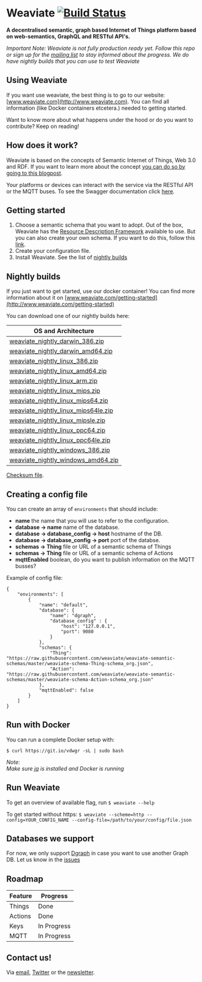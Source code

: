 # Weaviate [![Build Status](https://travis-ci.org/weaviate/weaviate.svg?branch=develop)](https://travis-ci.org/weaviate/weaviate/branches)

**A decentralised semantic, graph based Internet of Things platform based on web-semantics, GraphQL and RESTful API's.**

*Important Note:
Weaviate is not fully production ready yet. Follow this repo or sign up for the [mailing list](http://eepurl.com/bRsMir) to stay informed about the progress. We do have nightly builds that you can use to test Weaviate*

## Using Weaviate

If you want use weaviate, the best thing is to go to our website: [www.weaviate.com](http://www.weaviate.com). You can find all information (like Docker containers etcetera.) needed to getting started.

Want to know more about what happens under the hood or do you want to contribute? Keep on reading!

## How does it work?

Weaviate is based on the concepts of Semantic Internet of Things, Web 3.0 and RDF. If you want to learn more about the concept [you can do so by going to this blogpost](https://bob.wtf/semantic-internet-of-things-42811e1ca7a7).

Your platforms or devices can interact with the service via the RESTful API or the MQTT buses. To see the Swagger documentation click [here](https://github.com/weaviate/weaviate-swagger).

## Getting started

1. Choose a semantic schema that you want to adopt. Out of the box, Weaviate has the [Resource Description Framework](https://en.wikipedia.org/wiki/Resource_Description_Framework) available to use. But you can also create your own schema. If you want to do this, follow this [link](https://github.com/weaviate/weaviate-semantic-schemas).
2. Create your configuration file.
3. Install Weaviate. See the list of [nightly builds](#nightly-builds) 

## Nightly builds

If you just want to get started, use our docker container! You can find more information about it on [www.weaviate.com/getting-started](http://www.weaviate.com/getting-started)

You can download one of our nightly builds here:

| OS and Architecture
| -------------------
| [weaviate_nightly_darwin_386.zip](https://github.com/weaviate/weaviate/blob/develop/dist/weaviate_nightly_darwin_386.zip?raw=true)
| [weaviate_nightly_darwin_amd64.zip](https://github.com/weaviate/weaviate/blob/develop/dist/weaviate_nightly_darwin_amd64.zip?raw=true)
| [weaviate_nightly_linux_386.zip](https://github.com/weaviate/weaviate/blob/develop/dist/weaviate_nightly_linux_386.zip?raw=true)
| [weaviate_nightly_linux_amd64.zip](https://github.com/weaviate/weaviate/blob/develop/dist/weaviate_nightly_linux_amd64.zip?raw=true)
| [weaviate_nightly_linux_arm.zip](https://github.com/weaviate/weaviate/blob/develop/dist/weaviate_nightly_linux_arm.zip?raw=true)
| [weaviate_nightly_linux_mips.zip](https://github.com/weaviate/weaviate/blob/develop/dist/weaviate_nightly_linux_mips.zip?raw=true)
| [weaviate_nightly_linux_mips64.zip](https://github.com/weaviate/weaviate/blob/develop/dist/weaviate_nightly_linux_mips64.zip?raw=true)
| [weaviate_nightly_linux_mips64le.zip](https://github.com/weaviate/weaviate/blob/develop/dist/weaviate_nightly_linux_mips64le.zip?raw=true)
| [weaviate_nightly_linux_mipsle.zip](https://github.com/weaviate/weaviate/blob/develop/dist/weaviate_nightly_linux_mipsle.zip?raw=true)
| [weaviate_nightly_linux_ppc64.zip](https://github.com/weaviate/weaviate/blob/develop/dist/weaviate_nightly_linux_ppc64.zip?raw=true)
| [weaviate_nightly_linux_ppc64le.zip](https://github.com/weaviate/weaviate/blob/develop/dist/weaviate_nightly_linux_ppc64le.zip?raw=true)
| [weaviate_nightly_windows_386.zip](https://github.com/weaviate/weaviate/blob/develop/dist/weaviate_nightly_windows_386.zip?raw=true)
| [weaviate_nightly_windows_amd64.zip](https://github.com/weaviate/weaviate/blob/develop/dist/weaviate_nightly_windows_amd64.zip?raw=true)

[Checksum file](https://github.com/weaviate/weaviate/blob/develop/dist/weaviate_nightly_checksums.txt).

## Creating a config file

You can create an array of `environments` that should include:

- **name** the name that you will use to refer to the configuration.
- **database -> name** name of the database.
- **database -> database_config -> host** hostname of the DB.
- **database -> database_config -> port** port of the databse.
- **schemas -> Thing** file or URL of a semantic schema of Things
- **schemas -> Thing** file or URL of a semantic schema of Actions
- **mqttEnabled** boolean, do you want to publish information on the MQTT busses?

Example of config file:

```
{
    "environments": [
        {
            "name": "default",
            "database": {
                "name": "dgraph",
                "database_config" : {
                    "host": "127.0.0.1",
                    "port": 9080
                }
            },
            "schemas": {
                "Thing": "https://raw.githubusercontent.com/weaviate/weaviate-semantic-schemas/master/weaviate-schema-Thing-schema_org.json",
                "Action": "https://raw.githubusercontent.com/weaviate/weaviate-semantic-schemas/master/weaviate-schema-Action-schema_org.json"
            },
            "mqttEnabled": false
        }
    ]
}
```

## Run with Docker

You can run a complete Docker setup with:

```
$ curl https://git.io/vdwgr -sL | sudo bash
```

_Note:<br>Make sure [jq](https://stedolan.github.io/jq/) is installed and Docker is running_

## Run Weaviate

To get an overview of available flag, run `$ weaviate --help`

To get started without https: `$ weaviate --scheme=http --config=YOUR_CONFIG_NAME --config-file=/path/to/your/config/file.json`

## Databases we support

For now, we only support [Dgraph](https://dgraph.io) in case you want to use another Graph DB. Let us know in the [issues](https://github.com/weaviate/weaviate/issues)

## Roadmap

| Feature | Progress
| ------- | --------
| Things  | Done 
| Actions | Done 
| Keys    | In Progress
| MQTT    | In Progress

## Contact us!

Via [email](mailto:yourfriends@weaviate.com), [Twitter](https://twitter.com/weaviate) or the [newsletter](http://eepurl.com/bRsMir).
